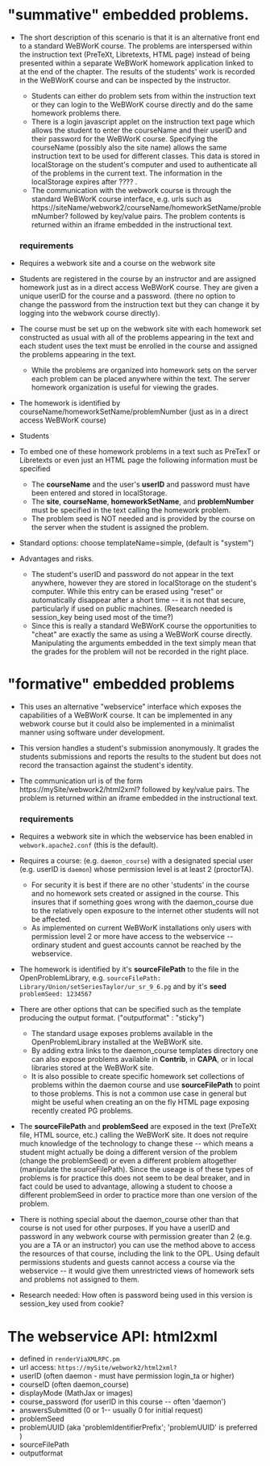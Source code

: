 

# "summative" embedded problems.  

* The short description of this scenario is that it is an alternative front end to a standard WeBWorK course. The problems are interspersed within the instruction text (PreTeXt, Libretexts, HTML page) instead of being presented within a separate WeBWorK homework application linked to at the end of the chapter. The results of the students' work is recorded in the  WeBWorK course and can be inspected by the instructor. 

  * Students can either do problem sets from within the instruction text or they can login to the WeBWorK course directly and do the same homework problems there. 
  * There is a login javascript applet on the instruction text page which allows the student to enter the courseName and their userID and their password for the WeBWorK course.  Specifying the courseName (possibly also the site name) allows the same instruction text to be used for different classes. This data is stored in localStorage on the student's computer and used to authenticate all of the problems in the current text. The information in the localStorage expires after ???? . 
  * The communication with the webwork course is through the standard WeBWorK course interface, e.g. urls such as  https://siteName/webwork2/courseName/homeworkSetName/problemNumber? followed by key/value pairs.  The problem contents is returned within an iframe embedded in the instructional text. 

  ### requirements

* Requires a webwork site and a course on the webwork site

* Students are registered in the course by an instructor and are assigned homework just as in a direct access WeBWorK course. They are given a unique userID for the course and a  password. (there no option to change the password  from the instruction text but they can change it by logging into the webwork course directly).

* The course must be set up on the webwork site with each homework set constructed as usual with all of the problems appearing in the text and each student uses the text must be enrolled in the course and assigned  the problems appearing in the text.

  * While the problems are organized into homework sets on the server each problem can be placed anywhere within the text.  The server homework organization is useful for viewing the grades. 

* The homework is identified by   courseName/homeworkSetName/problemNumber (just as in a direct access WeBWorK course)

* Students 

* To embed one of these homework problems in a text such as PreTexT or Libretexts or even just an HTML page the following information must be specified

  * The **courseName** and the user's **userID** and password must have been entered and stored in localStorage. 
  * The **site**, **courseName**, **homeworkSetName**, and **problemNumber** must be specified in the text calling the homework problem.
  * The problem seed is NOT needed and is provided by the course on the server when the student is assigned the problem.  

* Standard options: choose templateName=simple, (default is "system")

* Advantages and risks.  

  * The student's userID and password do not appear in the text anywhere, however they are stored in localStorage on the student's computer.  While this entry can be erased using "reset" or automatically disappear after a short time -- it is not that secure, particularly if used on public machines. (Research needed is session_key being used most of the time?)
  * Since this is really a standard WeBWorK course the opportunities to "cheat" are exactly the same as using a WeBWorK course directly.  Manipulating the arguments embedded in the text simply mean that the grades for the problem will not be recorded in the right place. 

# "formative" embedded problems

* This uses an alternative "webservice" interface which exposes the capabilities of a WeBWorK course.  It can be implemented in any webwork course but it could also be implemented in a minimalist manner using software under development. 

* This version handles a student's submission anonymously.  It grades the students submissions and reports the results to the student but does not record the transaction against the student's identity. 

* The communication url is of the form https://mySite/webwork2/html2xml? followed by key/value pairs. The problem is returned within an iframe embedded in the instructional text. 

  ### requirements

* Requires a webwork site in which the webservice has been enabled in `webwork.apache2.conf` (this is the default).

* Requires a course: (e.g. `daemon_course`) with a designated special user (e.g. userID is `daemon`) whose permission level is at least 2 (proctorTA).

  * For security it is best if there are no other 'students' in the course and no homework sets created or assigned in the course.  This insures that if something goes wrong with the daemon_course due to the relatively open exposure to the internet other students will not be affected. 
  * As implemented on current WeBWorK installations only users with permission level 2 or more have access to the webservice -- ordinary student and guest accounts cannot be reached by the webservice. 

* The homework is identified by it's **sourceFilePath** to the file in the OpenProblemLibrary, e.g. `sourceFilePath: Library/Union/setSeriesTaylor/ur_sr_9_6.pg` and by it's **seed** `problemSeed: 1234567`

* There are other options that can be specified such as the template producing the output format. ("outputformat" : "sticky")

  * The standard usage exposes problems available in the OpenProblemLibrary installed at the WeBWorK site.
  * By adding extra links to the daemon_course templates directory one can also expose problems available in **Contrib**, in **CAPA**, or in local libraries stored at the WeBWorK site.  
  * It is also possible to create specific homework set collections of problems within the daemon course and use **sourceFilePath** to point to those problems. This is not a common use case in general but might be useful when creating an on the fly HTML page exposing recently created PG problems. 

* The **sourceFilePath** and **problemSeed** are exposed in the text (PreTeXt file, HTML source, etc.) calling the WeBWorK site.  It does not require much knowledge of the technology to change these -- which means a student might actually be doing a different version of the problem (change the problemSeed) or even a different problem altogether (manipulate the sourceFilePath).  Since the useage is of these types of problems is for practice this does not seem to be deal breaker, and in fact could be used to advantage, allowing a student to choose a different problemSeed in order to practice more than one version of the problem. 

* There is nothing special about the daemon_course other than that course is not used for other purposes.  If you have a userID and password in any webwork course with permission greater than 2 (e.g. you are a TA or an instructor) you can use the method above to access the resources of that course, including the link to the OPL. Using default permissions students and guests cannot access a course via the webservice -- it would give them unrestricted  views of homework sets and problems not assigned to them. 
* Research needed: How often is password being used in this version is session_key used from cookie?

# The webservice API: html2xml

* defined in `renderViaXMLRPC.pm`
* url access: `https://mySite/webwork2/html2xml?`
* userID (often daemon - must have permission login_ta or higher)
* courseID (often daemon_course)
* displayMode (MathJax or images)
* course_password (for userID in this course -- often 'daemon')
* answersSubmitted (0 or 1-- usually 0 for initial request)
* problemSeed
* problemUUID (aka 'problemIdentifierPrefix';  'problemUUID' is preferred )
* sourceFilePath
* outputformat

